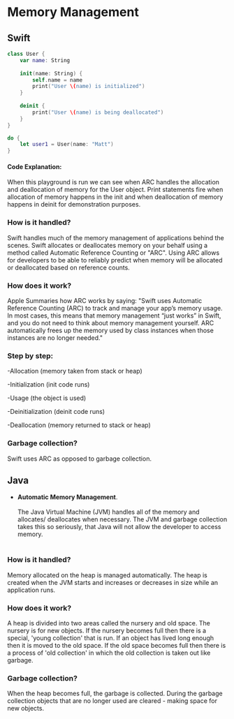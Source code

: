 # Memory Management

## Swift
```swift
class User {
    var name: String
    
    init(name: String) {
        self.name = name
        print("User \(name) is initialized")
    }
    
    deinit {
        print("User \(name) is being deallocated")
    }
}

do {
    let user1 = User(name: "Matt")
}
```
#### Code Explanation:
When this playground is run we can see when ARC handles the allocation and deallocation of memory for the User object. Print statements fire when allocation of memory happens in the init and when deallocation of memory happens in deinit for demonstration purposes.

### How is it handled?
Swift handles much of the memory management of applications behind the scenes. Swift allocates or deallocates memory on your behalf using a method called Automatic Reference Counting or "ARC". Using ARC allows for developers to be able to reliably predict when memory will be allocated or deallocated based on reference counts.
### How does it work?
Apple Summaries how ARC works by saying: "Swift uses Automatic Reference Counting (ARC) to track and manage your app’s memory usage. In most cases, this means that memory management “just works” in Swift, and you do not need to think about memory management yourself. ARC automatically frees up the memory used by class instances when those instances are no longer needed."

### Step by step:

   -Allocation (memory taken from stack or heap)

   -Initialization (init code runs)

   -Usage (the object is used)

   -Deinitialization (deinit code runs)

   -Deallocation (memory returned to stack or heap)
   
### Garbage collection?
Swift uses ARC as opposed to garbage collection.



## Java
* **Automatic Memory Management**.
<br></br>
The Java Virtual Machine (JVM) handles all of the memory and allocates/ deallocates when necessary. The JVM and garbage collection takes this so seriously, that Java will not allow the developer to access memory.
<br></br>

### How is it handled?
Memory allocated on the heap is managed automatically. The heap is created when the JVM starts and increases or decreases in size while an application runs.

### How does it work?
A heap is divided into two areas called the nursery and old space. The nursery is for new objects. If the nursery becomes full then there is a special, 'young collection' that is run. If an object has lived long enough then it is moved to the old space. If the old space becomes full then there is a process of 'old collection' in which the old collection is taken out like garbage.

### Garbage collection?
When the heap becomes full, the garbage is collected. During the garbage collection objects that are no longer used are cleared - making space for new objects.

